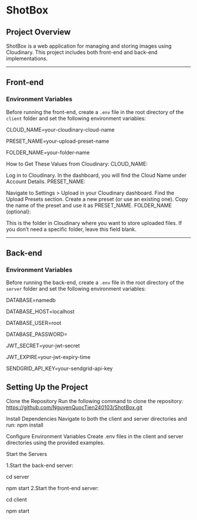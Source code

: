 # ShotBox

## Project Overview
ShotBox is a web application for managing and storing images using Cloudinary. This project includes both front-end and back-end implementations.

---

## Front-end

### Environment Variables

Before running the front-end, create a `.env` file in the root directory of the `client` folder and set the following environment variables:


CLOUD_NAME=your-cloudinary-cloud-name

PRESET_NAME=your-upload-preset-name

FOLDER_NAME=your-folder-name


How to Get These Values from Cloudinary:
CLOUD_NAME:

Log in to Cloudinary.
In the dashboard, you will find the Cloud Name under Account Details.
PRESET_NAME:

Navigate to Settings > Upload in your Cloudinary dashboard.
Find the Upload Presets section.
Create a new preset (or use an existing one).
Copy the name of the preset and use it as PRESET_NAME.
FOLDER_NAME (optional):

This is the folder in Cloudinary where you want to store uploaded files.
If you don’t need a specific folder, leave this field blank.


---

## Back-end

### Environment Variables

Before running the back-end, create a `.env` file in the root directory of the `server` folder and set the following environment variables:

DATABASE=namedb

DATABASE_HOST=localhost

DATABASE_USER=root

DATABASE_PASSWORD=

JWT_SECRET=your-jwt-secret

JWT_EXPIRE=your-jwt-expiry-time

SENDGRID_API_KEY=your-sendgrid-api-key

## Setting Up the Project
Clone the Repository
Run the following command to clone the repository: https://github.com/NguyenQuocTien240103/ShotBox.git

Install Dependencies
Navigate to both the client and server directories and run: npm install

Configure Environment Variables
Create .env files in the client and server directories using the provided examples.

Start the Servers

1.Start the back-end server:

cd server

npm start
2.Start the front-end server:

cd client

npm start


